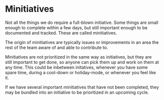# Minitiatives

Not all the things we do require a full-blown initiative. Some things are small enough to complete within a few days, but still important enough to be documented and tracked.
These are called minitiatives.

The origin of minitiatives are typically issues or improvements in an area the rest of the team aware of and able to contribute to.

Minitiatives are not prioritized in the same way as initiatives, but they are still important to get done, so anyone can pick them up and work on them at any time.
This could be inbetween initatives, whenever you have some spare time, during a cool-down or holiday-mode, or whenever you feel like it.

If we have several important minitiatives that have not been completed, they may be bundled into an initiative to be prioritized in an upcoming cycle.